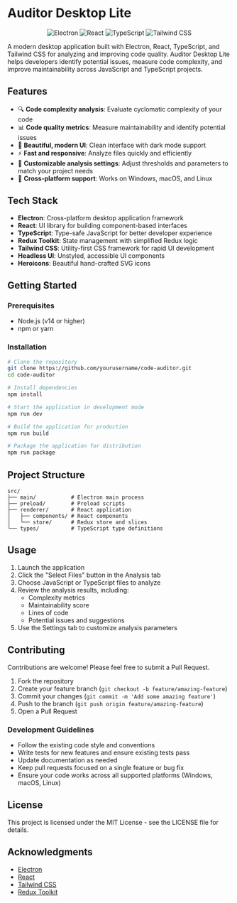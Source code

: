# Auditor Desktop Lite

<p align="center">
  <img src="https://img.shields.io/badge/Electron-2B2E3A?style=for-the-badge&logo=electron&logoColor=9FEAF9" alt="Electron">
  <img src="https://img.shields.io/badge/React-20232A?style=for-the-badge&logo=react&logoColor=61DAFB" alt="React">
  <img src="https://img.shields.io/badge/TypeScript-007ACC?style=for-the-badge&logo=typescript&logoColor=white" alt="TypeScript">
  <img src="https://img.shields.io/badge/Tailwind_CSS-38B2AC?style=for-the-badge&logo=tailwind-css&logoColor=white" alt="Tailwind CSS">
</p>

A modern desktop application built with Electron, React, TypeScript, and Tailwind CSS for analyzing and improving code quality. Auditor Desktop Lite helps developers identify potential issues, measure code complexity, and improve maintainability across JavaScript and TypeScript projects.

## Features

- 🔍 **Code complexity analysis**: Evaluate cyclomatic complexity of your code
- 📊 **Code quality metrics**: Measure maintainability and identify potential issues
- 🎨 **Beautiful, modern UI**: Clean interface with dark mode support
- ⚡ **Fast and responsive**: Analyze files quickly and efficiently
- 🔧 **Customizable analysis settings**: Adjust thresholds and parameters to match your project needs
- 📱 **Cross-platform support**: Works on Windows, macOS, and Linux

## Tech Stack

- **Electron**: Cross-platform desktop application framework
- **React**: UI library for building component-based interfaces
- **TypeScript**: Type-safe JavaScript for better developer experience
- **Redux Toolkit**: State management with simplified Redux logic
- **Tailwind CSS**: Utility-first CSS framework for rapid UI development
- **Headless UI**: Unstyled, accessible UI components
- **Heroicons**: Beautiful hand-crafted SVG icons

## Getting Started

### Prerequisites

- Node.js (v14 or higher)
- npm or yarn

### Installation

```bash
# Clone the repository
git clone https://github.com/yourusername/code-auditor.git
cd code-auditor

# Install dependencies
npm install

# Start the application in development mode
npm run dev

# Build the application for production
npm run build

# Package the application for distribution
npm run package
```

## Project Structure

```
src/
├── main/           # Electron main process
├── preload/        # Preload scripts
├── renderer/       # React application
│   ├── components/ # React components
│   └── store/      # Redux store and slices
└── types/          # TypeScript type definitions
```

## Usage

1. Launch the application
2. Click the "Select Files" button in the Analysis tab
3. Choose JavaScript or TypeScript files to analyze
4. Review the analysis results, including:
   - Complexity metrics
   - Maintainability score
   - Lines of code
   - Potential issues and suggestions
5. Use the Settings tab to customize analysis parameters

## Contributing

Contributions are welcome! Please feel free to submit a Pull Request.

1. Fork the repository
2. Create your feature branch (`git checkout -b feature/amazing-feature`)
3. Commit your changes (`git commit -m 'Add some amazing feature'`)
4. Push to the branch (`git push origin feature/amazing-feature`)
5. Open a Pull Request

### Development Guidelines

- Follow the existing code style and conventions
- Write tests for new features and ensure existing tests pass
- Update documentation as needed
- Keep pull requests focused on a single feature or bug fix
- Ensure your code works across all supported platforms (Windows, macOS, Linux)

## License

This project is licensed under the MIT License - see the LICENSE file for details.

## Acknowledgments

- [Electron](https://www.electronjs.org/)
- [React](https://reactjs.org/)
- [Tailwind CSS](https://tailwindcss.com/)
- [Redux Toolkit](https://redux-toolkit.js.org/)

